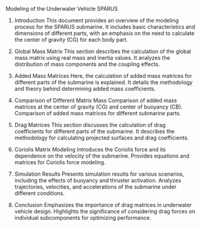 Modeling of the Underwater Vehicle SPARUS
1. Introduction
This document provides an overview of the modeling process for the SPARUS submarine. It includes basic characteristics and dimensions of different parts, with an emphasis on the need to calculate the center of gravity (CG) for each body part.

2. Global Mass Matrix
This section describes the calculation of the global mass matrix using real mass and inertia values. It analyzes the distribution of mass components and the coupling effects.

3. Added Mass Matrices
Here, the calculation of added mass matrices for different parts of the submarine is explained. It details the methodology and theory behind determining added mass coefficients.

4. Comparison of Different Matrix Mass
Comparison of added mass matrices at the center of gravity (CG) and center of buoyancy (CB).
Comparison of added mass matrices for different submarine parts.
5. Drag Matrices
This section discusses the calculation of drag coefficients for different parts of the submarine. It describes the methodology for calculating projected surfaces and drag coefficients.

6. Coriolis Matrix Modeling
Introduces the Coriolis force and its dependence on the velocity of the submarine. Provides equations and matrices for Coriolis force modeling.

7. Simulation Results
Presents simulation results for various scenarios, including the effects of buoyancy and thruster activation. Analyzes trajectories, velocities, and accelerations of the submarine under different conditions.

8. Conclusion
Emphasizes the importance of drag matrices in underwater vehicle design. Highlights the significance of considering drag forces on individual subcomponents for optimizing performance.
